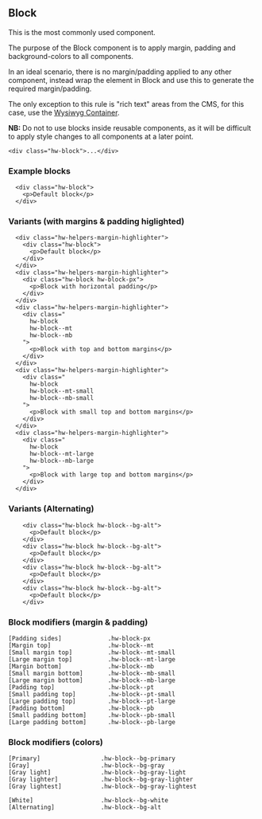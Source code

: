 ## Block

This is the most commonly used component.

The purpose of the Block component is to apply margin, padding and background-colors to all components.

In an ideal scenario, there is no margin/padding applied to any other component, instead wrap the element in Block and use this to generate the required margin/padding.

The only exception to this rule is "rich text" areas from the CMS, for this case, use the [Wysiwyg Container](/Wysiwyg).

**NB:** Do not to use blocks inside reusable components, as it will be difficult to apply style changes to all components at a later point.

```code
<div class="hw-block">...</div>
```

### Example blocks

```html|span-4,plain,light
  <div class="hw-block">
    <p>Default block</p>
  </div>
```

### Variants (with margins & padding higlighted)

```html|span-4,plain,light,no-source
  <div class="hw-helpers-margin-highlighter">
    <div class="hw-block">
      <p>Default block</p>
    </div>
  </div>
  <div class="hw-helpers-margin-highlighter">
    <div class="hw-block hw-block-px">
      <p>Block with horizontal padding</p>
    </div>
  </div>
  <div class="hw-helpers-margin-highlighter">
    <div class="
      hw-block
      hw-block--mt
      hw-block--mb
    ">
      <p>Block with top and bottom margins</p>
    </div>
  </div>
  <div class="hw-helpers-margin-highlighter">
    <div class="
      hw-block
      hw-block--mt-small
      hw-block--mb-small
    ">
      <p>Block with small top and bottom margins</p>
    </div>
  </div>
  <div class="hw-helpers-margin-highlighter">
    <div class="
      hw-block
      hw-block--mt-large
      hw-block--mb-large
    ">
      <p>Block with large top and bottom margins</p>
    </div>
  </div>
```

### Variants (Alternating)

```html|span-4,plain,light
    <div class="hw-block hw-block--bg-alt">
      <p>Default block</p>
    </div>
    <div class="hw-block hw-block--bg-alt">
      <p>Default block</p>
    </div>
    <div class="hw-block hw-block--bg-alt">
      <p>Default block</p>
    </div>
    <div class="hw-block hw-block--bg-alt">
      <p>Default block</p>
    </div>
```

### Block modifiers (margin & padding)

```code
[Padding sides]             .hw-block-px
[Margin top]                .hw-block--mt
[Small margin top]          .hw-block--mt-small
[Large margin top]          .hw-block--mt-large
[Margin bottom]             .hw-block--mb
[Small margin bottom]       .hw-block--mb-small
[Large margin bottom]       .hw-block--mb-large
[Padding top]               .hw-block--pt
[Small padding top]         .hw-block--pt-small
[Large padding top]         .hw-block--pt-large
[Padding bottom]            .hw-block--pb
[Small padding bottom]      .hw-block--pb-small
[Large padding bottom]      .hw-block--pb-large
```

### Block modifiers (colors)

```code
[Primary]                 .hw-block--bg-primary
[Gray]                    .hw-block--bg-gray
[Gray light]              .hw-block--bg-gray-light
[Gray lighter]            .hw-block--bg-gray-lighter
[Gray lightest]           .hw-block--bg-gray-lightest

[White]                   .hw-block--bg-white
[Alternating]             .hw-block--bg-alt
```
